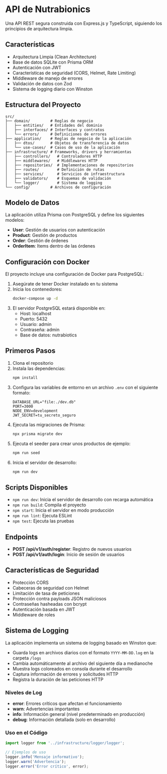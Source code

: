 # API de Nutrabionics

Una API REST segura construida con Express.js y TypeScript, siguiendo los principios de arquitectura limpia.

## Características

- Arquitectura Limpia (Clean Architecture)
- Base de datos SQLite con Prisma ORM
- Autenticación con JWT
- Características de seguridad (CORS, Helmet, Rate Limiting)
- Middleware de manejo de errores
- Validación de datos con Zod
- Sistema de logging diario con Winston

## Estructura del Proyecto

```
src/
├── domain/         # Reglas de negocio
│   ├── entities/   # Entidades del dominio
│   ├── interfaces/ # Interfaces y contratos
│   └── errors/     # Definiciones de errores
├── application/    # Reglas de negocio de la aplicación
│   ├── dtos/       # Objetos de transferencia de datos
│   └── use-cases/  # Casos de uso de la aplicación
├── infrastructure/ # Frameworks, drivers y herramientas
│   ├── controllers/   # Controladores HTTP
│   ├── middlewares/   # Middlewares HTTP
│   ├── repositories/  # Implementaciones de repositorios
│   ├── routes/        # Definición de rutas
│   ├── services/      # Servicios de infraestructura
│   ├── validators/    # Esquemas de validación
│   └── logger/        # Sistema de logging
└── config/         # Archivos de configuración
```

## Modelo de Datos

La aplicación utiliza Prisma con PostgreSQL y define los siguientes modelos:

- **User**: Gestión de usuarios con autenticación
- **Product**: Gestión de productos
- **Order**: Gestión de órdenes
- **OrderItem**: Items dentro de las órdenes

## Configuración con Docker

El proyecto incluye una configuración de Docker para PostgreSQL:

1. Asegúrate de tener Docker instalado en tu sistema
2. Inicia los contenedores:
   ```bash
   docker-compose up -d
   ```
3. El servidor PostgreSQL estará disponible en:
   - Host: localhost
   - Puerto: 5432
   - Usuario: admin
   - Contraseña: admin
   - Base de datos: nutrabiotics

## Primeros Pasos

1. Clona el repositorio
2. Instala las dependencias:
   ```bash
   npm install
   ```
3. Configura las variables de entorno en un archivo `.env` con el siguiente formato:
   ```
   DATABASE_URL="file:./dev.db"
   PORT=3000
   NODE_ENV=development
   JWT_SECRET=tu_secreto_seguro
   ```
4. Ejecuta las migraciones de Prisma:
   ```bash
   npx prisma migrate dev
   ```
5. Ejecuta el seeder para crear unos productos de ejemplo:
   ```bash
   npm run seed
   ```
5. Inicia el servidor de desarrollo:
   ```bash
   npm run dev
   ```

## Scripts Disponibles

- `npm run dev`: Inicia el servidor de desarrollo con recarga automática
- `npm run build`: Compila el proyecto
- `npm start`: Inicia el servidor en modo producción
- `npm run lint`: Ejecuta ESLint
- `npm test`: Ejecuta las pruebas

## Endpoints

- **POST /api/v1/auth/register**: Registro de nuevos usuarios
- **POST /api/v1/auth/login**: Inicio de sesión de usuarios

## Características de Seguridad

- Protección CORS
- Cabeceras de seguridad con Helmet
- Limitación de tasa de peticiones
- Protección contra payloads JSON maliciosos
- Contraseñas hasheadas con bcrypt
- Autenticación basada en JWT
- Middleware de roles

## Sistema de Logging

La aplicación implementa un sistema de logging basado en Winston que:

- Guarda logs en archivos diarios con el formato `YYYY-MM-DD.log` en la carpeta `/logs`
- Cambia automáticamente al archivo del siguiente día a medianoche
- Muestra logs coloreados en consola durante el desarrollo
- Captura información de errores y solicitudes HTTP
- Registra la duración de las peticiones HTTP

### Niveles de Log

- **error**: Errores críticos que afectan el funcionamiento
- **warn**: Advertencias importantes
- **info**: Información general (nivel predeterminado en producción)
- **debug**: Información detallada (solo en desarrollo)

### Uso en el Código

```typescript
import logger from '../infrastructure/logger/logger';

// Ejemplos de uso
logger.info('Mensaje informativo');
logger.warn('Advertencia');
logger.error('Error crítico', error);
```